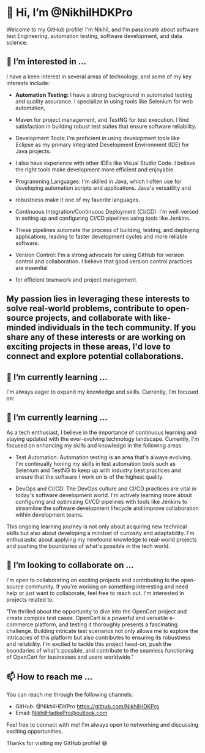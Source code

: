 # 👋 Hi, I’m @NikhilHDKPro

Welcome to my GitHub profile! I'm Nikhil, and I'm passionate about software test Engineering, automation testing, software development, and data science.

## 👀 I’m interested in ...

I have a keen interest in several areas of technology, and some of my key interests include:

- **Automation Testing:** I have a strong background in automated testing and quality assurance. I specialize in using tools like Selenium for web automation,
- Maven for project management, and TestNG for test execution. I find satisfaction in building robust test suites that ensure software reliability.

- Development Tools: I'm proficient in using development tools like Eclipse as my primary Integrated Development Environment (IDE) for Java projects.
- I also have experience with other IDEs like Visual Studio Code. I believe the right tools make development more efficient and enjoyable.

- Programming Languages: I'm skilled in Java, which I often use for developing automation scripts and applications. Java's versatility and
- robustness make it one of my favorite languages.

- Continuous Integration/Continuous Deployment (CI/CD): I'm well-versed in setting up and configuring CI/CD pipelines using tools like Jenkins.
- These pipelines automate the process of building, testing, and deploying applications, leading to faster development cycles and more reliable software.

- Version Control: I'm a strong advocate for using GitHub for version control and collaboration. I believe that good version control practices are essential
- for efficient teamwork and project management.

## My passion lies in leveraging these interests to solve real-world problems, contribute to open-source projects, and collaborate with like-minded individuals in the tech community. If you share any of these interests or are working on exciting projects in these areas, I'd love to connect and explore potential collaborations.

## 🌱 I’m currently learning ...

I'm always eager to expand my knowledge and skills. Currently, I'm focused on:

## 🌱 I’m currently learning ...

As a tech enthusiast, I believe in the importance of continuous learning and staying updated with the ever-evolving technology landscape. Currently, 
I'm focused on enhancing my skills and knowledge in the following areas:

- Test Automation: Automation testing is an area that's always evolving. I'm continually honing my skills in test automation tools such as Selenium and TestNG
  to keep up with industry best practices and ensure that the software I work on is of the highest quality.

- DevOps and CI/CD: The DevOps culture and CI/CD practices are vital in today's software development world. I'm actively learning more about configuring
  and optimizing CI/CD pipelines with tools like Jenkins to streamline the software development lifecycle and improve collaboration within development teams.

This ongoing learning journey is not only about acquiring new technical skills but also about developing a mindset of curiosity and adaptability. 
I'm enthusiastic about applying my newfound knowledge to real-world projects and pushing the boundaries of what's possible in the tech world.

## 💞️ I’m looking to collaborate on ...

I'm open to collaborating on exciting projects and contributing to the open-source community. If you're working on something interesting and 
need help or just want to collaborate, feel free to reach out. I'm interested in projects related to:

"I'm thrilled about the opportunity to dive into the OpenCart project and create complex test cases. OpenCart is a powerful and 
versatile e-commerce platform, and testing it thoroughly presents a fascinating challenge. Building intricate test scenarios not only allows me 
to explore the intricacies of this platform but also contributes to ensuring its robustness and reliability. I'm excited to tackle this 
project head-on, push the boundaries of what's possible, and contribute to the seamless functioning of OpenCart for businesses and users worldwide."

## 📫 How to reach me ...

You can reach me through the following channels:

- GitHub: @NikhilHDKPro https://github.com/NikhilHDKPro
- Email: NikhilHadkePro@outlook.com

Feel free to connect with me! I'm always open to networking and discussing exciting opportunities.

Thanks for visiting my GitHub profile! 😄

